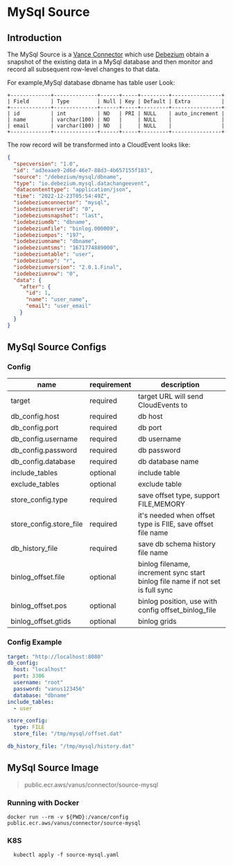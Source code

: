 # MySql Source

## Introduction

The MySql Source is a [Vance Connector][vc] which use [Debezium][debezium] obtain a snapshot of the existing data in a
MySql database and then monitor and record all subsequent row-level changes to that data.

For example,MySql database dbname has table user Look:

```text
+-------------+--------------+------+-----+---------+----------------+
| Field       | Type         | Null | Key | Default | Extra          |
+-------------+--------------+------+-----+---------+----------------+
| id          | int          | NO   | PRI | NULL    | auto_increment |
| name        | varchar(100) | NO   |     | NULL    |                |
| email       | varchar(100) | NO   |     | NULL    |                |
+-------------+--------------+------+-----+---------+----------------+
```

The row record will be transformed into a CloudEvent looks like:

```json
{
  "specversion": "1.0",
  "id": "ad3eaae9-2d6d-46e7-88d3-4b657155f183",
  "source": "/debezium/mysql/dbname",
  "type": "io.debezium.mysql.datachangeevent",
  "datacontenttype": "application/json",
  "time": "2022-12-23T05:54:49Z",
  "iodebeziumconnector": "mysql",
  "iodebeziumserverid": "0",
  "iodebeziumsnapshot": "last",
  "iodebeziumdb": "dbname",
  "iodebeziumfile": "binlog.000009",
  "iodebeziumpos": "197",
  "iodebeziumname": "dbname",
  "iodebeziumtsms": "1671774889000",
  "iodebeziumtable": "user",
  "iodebeziumop": "r",
  "iodebeziumversion": "2.0.1.Final",
  "iodebeziumrow": "0",
  "data": {
    "after": {
      "id": 1,
      "name": "user_name",
      "email": "user_email"
    }
  }
}
```

## MySql Source Configs

### Config

| name                    | requirement | description                                                                    |
|-------------------------|-------------|--------------------------------------------------------------------------------|
| target                  | required    | target URL will send CloudEvents to                                            |
| db_config.host          | required    | db host                                                                        |
| db_config.port          | required    | db port                                                                        |
| db_config.username      | required    | db username                                                                    |
| db_config.password      | required    | db password                                                                    |
| db_config.database      | required    | db database name                                                               |
| include_tables          | optional    | include table                                                                  |
| exclude_tables          | optional    | exclude table                                                                  |
| store_config.type       | required    | save offset type, support FILE,MEMORY                                          |
| store_config.store_file | required    | it's needed when offset type is FIlE, save offset file name                    |
| db_history_file         | required    | save db schema history file name                                               |
| binlog_offset.file      | optional    | binlog filename, increment sync start binlog file name if not set is full sync |
| binlog_offset.pos       | optional    | binlog position, use with config offset_binlog_file                            |
| binlog_offset.gtids     | optional    | binlog grids                                                                   |

### Config Example

```yaml
target: "http://localhost:8080"
db_config:
  host: "localhost"
  port: 3306
  username: "root"
  password: "vanus123456"
  database: "dbname"
include_tables:
  - user

store_config:
  type: FILE
  store_file: "/tmp/mysql/offset.dat"

db_history_file: "/tmp/mysql/history.dat"
```

## MySql Source Image

> public.ecr.aws/vanus/connector/source-mysql

### Running with Docker

```shell
docker run --rm -v ${PWD}:/vance/config public.ecr.aws/vanus/connector/source-mysql
```

### K8S

```shell
  kubectl apply -f source-mysql.yaml
```

[vc]: https://github.com/linkall-labs/vance-docs/blob/main/docs/concept.md

[debezium]: https://debezium.io/documentation/reference/2.0/connectors/mysql.html
